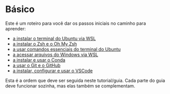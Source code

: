 # Básico

Este é um roteiro para você dar os passos iniciais no caminho para aprender:
  - [a instalar o terminal do Ubuntu via WSL](./01_WSL.md)
  - [a instalar o Zsh e o Oh My Zsh](./02_zsh.md)
  - [a usar comandos essenciais do terminal do Ubuntu](03_terminal.md)
  - [a acessar arquivos do Windows via WSL](04_arquivos_wsl)
  - [a instalar e usar o Conda](05_conda.md)
  - [a usar o Git e o GitHub](06_git.md)
  - [a instalar, configurar e usar o VSCode](07_vscode.md)

Esta é a ordem que deve ser seguida neste tutorial/guia. Cada parte do guia deve funcionar sozinha, mas elas também se complementam. 
